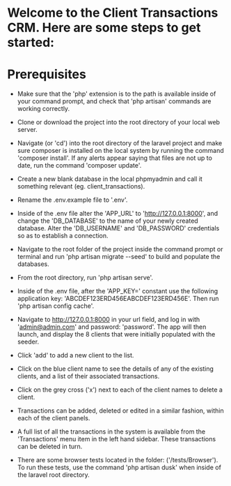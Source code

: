 # Welcome to the Client Transactions CRM. Here are some steps to get started:

# Prerequisites

* Make sure that the 'php' extension is to the path is available inside of your command prompt, and check that 'php artisan' commands are working correctly.

* Clone or download the project into the root directory of your local web server.

* Navigate (or 'cd') into the root directory of the laravel project and make sure composer is installed on the local system by running the command 'composer install'. If any alerts appear saying that files are not up to date, run the command 'composer update'.

* Create a new blank database in the local phpmyadmin and call it something relevant (eg. client_transactions).

* Rename the .env.example file to '.env'.

* Inside of the .env file alter the 'APP_URL' to 'http://127.0.0.1:8000', and change the 'DB_DATABASE' to the name of your newly created database. Alter the 'DB_USERNAME' and 'DB_PASSWORD' credentials so as to establish a connection. 

* Navigate to the root folder of the project inside the command prompt or terminal and run 'php artisan migrate --seed' to build and populate the databases.

* From the root directory, run 'php artisan serve'.

* Inside of the .env file, after the 'APP_KEY=' constant use the following application key: 'ABCDEF123ERD456EABCDEF123ERD456E'. Then run 'php artisan config cache'.

* Navigate to http://127.0.0.1:8000 in your url field, and log in with 'admin@admin.com' and password: 'password'. The app will then launch, and display the 8 clients that were initially populated with the seeder.

* Click 'add' to add a new client to the list.

* Click on the blue client name to see the details of any of the existing clients, and a list of their associated transactions.

* Click on the grey cross ('x') next to each of the client names to delete a client.

* Transactions can be added, deleted or edited in a similar fashion, within each of the client panels.

* A full list of all the transactions in the system is available from the 'Transactions' menu item in the left hand sidebar. These transactions can be deleted in turn.

* There are some browser tests located in the folder: ('/tests/Browser'). To run these tests, use the command 'php artisan dusk' when inside of the laravel root directory.